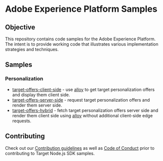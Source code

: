 # Adobe Experience Platform Samples

## Objective

This repository contains code samples for the Adobe Experience Platform.  The intent is to provide working code that illustrates various implementation strategies and techniques.

## Samples

### Personalization


- [target-offers-client-side](target-offers-client-side) - use [alloy](https://experienceleague.adobe.com/docs/experience-platform/edge/home.html?lang=en) to get target personalization offers and display them client side.
- [target-offers-server-side](target-offers-server-side) - request target personalization offers and render them server side.
- [target-offers-hybrid](target-offers-hybrid) - fetch target personalization offers server side and render them client side using [alloy](https://experienceleague.adobe.com/docs/experience-platform/edge/home.html?lang=en) without additional client-side edge requests.


## Contributing

Check out our [Contribution guidelines](.github/CONTRIBUTING.md) as well as [Code of Conduct](CODE_OF_CONDUCT.md) prior
to contributing to Target Node.js SDK samples.

